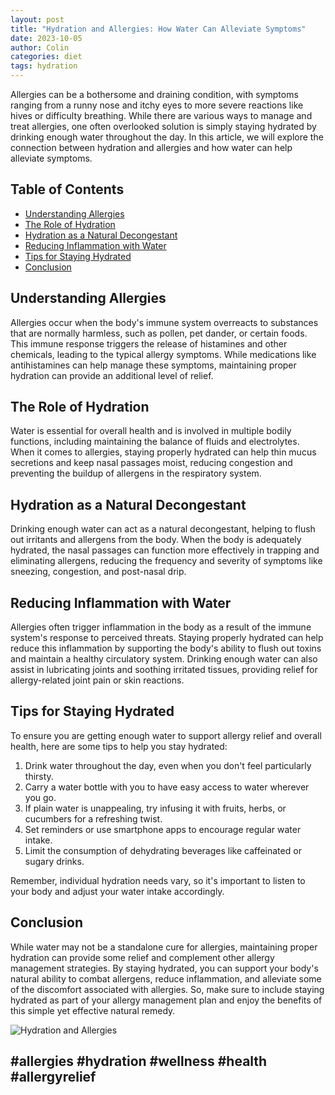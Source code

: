 ```yaml
---
layout: post
title: "Hydration and Allergies: How Water Can Alleviate Symptoms"
date: 2023-10-05
author: Colin
categories: diet
tags: hydration
---
```


Allergies can be a bothersome and draining condition, with symptoms ranging from a runny nose and itchy eyes to more severe reactions like hives or difficulty breathing. While there are various ways to manage and treat allergies, one often overlooked solution is simply staying hydrated by drinking enough water throughout the day. In this article, we will explore the connection between hydration and allergies and how water can help alleviate symptoms.

## Table of Contents
- [Understanding Allergies](#understanding-allergies)
- [The Role of Hydration](#the-role-of-hydration)
- [Hydration as a Natural Decongestant](#hydration-as-a-natural-decongestant)
- [Reducing Inflammation with Water](#reducing-inflammation-with-water)
- [Tips for Staying Hydrated](#tips-for-staying-hydrated)
- [Conclusion](#conclusion)

## Understanding Allergies
Allergies occur when the body's immune system overreacts to substances that are normally harmless, such as pollen, pet dander, or certain foods. This immune response triggers the release of histamines and other chemicals, leading to the typical allergy symptoms. While medications like antihistamines can help manage these symptoms, maintaining proper hydration can provide an additional level of relief.

## The Role of Hydration
Water is essential for overall health and is involved in multiple bodily functions, including maintaining the balance of fluids and electrolytes. When it comes to allergies, staying properly hydrated can help thin mucus secretions and keep nasal passages moist, reducing congestion and preventing the buildup of allergens in the respiratory system.

## Hydration as a Natural Decongestant
Drinking enough water can act as a natural decongestant, helping to flush out irritants and allergens from the body. When the body is adequately hydrated, the nasal passages can function more effectively in trapping and eliminating allergens, reducing the frequency and severity of symptoms like sneezing, congestion, and post-nasal drip.

## Reducing Inflammation with Water
Allergies often trigger inflammation in the body as a result of the immune system's response to perceived threats. Staying properly hydrated can help reduce this inflammation by supporting the body's ability to flush out toxins and maintain a healthy circulatory system. Drinking enough water can also assist in lubricating joints and soothing irritated tissues, providing relief for allergy-related joint pain or skin reactions.

## Tips for Staying Hydrated
To ensure you are getting enough water to support allergy relief and overall health, here are some tips to help you stay hydrated:

1. Drink water throughout the day, even when you don't feel particularly thirsty.
2. Carry a water bottle with you to have easy access to water wherever you go.
3. If plain water is unappealing, try infusing it with fruits, herbs, or cucumbers for a refreshing twist.
4. Set reminders or use smartphone apps to encourage regular water intake.
5. Limit the consumption of dehydrating beverages like caffeinated or sugary drinks.

Remember, individual hydration needs vary, so it's important to listen to your body and adjust your water intake accordingly.

## Conclusion
While water may not be a standalone cure for allergies, maintaining proper hydration can provide some relief and complement other allergy management strategies. By staying hydrated, you can support your body's natural ability to combat allergens, reduce inflammation, and alleviate some of the discomfort associated with allergies. So, make sure to include staying hydrated as part of your allergy management plan and enjoy the benefits of this simple yet effective natural remedy.

![Hydration and Allergies](https://source.unsplash.com/1600x900/?hydration,allergies)

## #allergies #hydration #wellness #health #allergyrelief